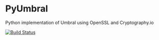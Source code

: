 # PyUmbral
Python implementation of Umbral using OpenSSL and Cryptography.io

[![Build Status](https://travis-ci.org/nucypher/pyUmbral.svg?branch=master)](https://travis-ci.org/nucypher/pyUmbral)
